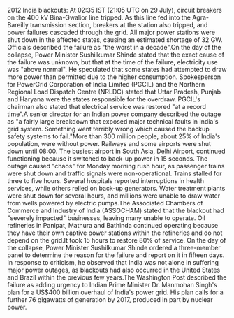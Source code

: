 2012 India blackouts: At 02:35 IST (21:05 UTC on 29 July), circuit breakers on the 400 kV Bina-Gwalior line tripped. As this line fed into the Agra-Bareilly transmission section, breakers at the station also tripped, and power failures cascaded through the grid. All major power stations were shut down in the affected states, causing an estimated shortage of 32 GW. Officials described the failure as "the worst in a decade".On the day of the collapse, Power Minister Sushilkumar Shinde stated that the exact cause of the failure was unknown, but that at the time of the failure, electricity use was "above normal". He speculated that some states had attempted to draw more power than permitted due to the higher consumption. Spokesperson for PowerGrid Corporation of India Limited (PGCIL) and the Northern Regional Load Dispatch Centre (NRLDC) stated that Uttar Pradesh, Punjab and Haryana were the states responsible for the overdraw. PGCIL's chairman also stated that electrical service was restored "at a record time".A senior director for an Indian power company described the outage as "a fairly large breakdown that exposed major technical faults in India's grid system. Something went terribly wrong which caused the backup safety systems to fail."More than 300 million people, about 25% of India's population, were without power. Railways and some airports were shut down until 08:00. The busiest airport in South Asia, Delhi Airport, continued functioning because it switched to back-up power in 15 seconds. The outage caused "chaos" for Monday morning rush hour, as passenger trains were shut down and traffic signals were non-operational. Trains stalled for three to five hours. Several hospitals reported interruptions in health services, while others relied on back-up generators. Water treatment plants were shut down for several hours, and millions were unable to draw water from wells powered by electric pumps.The Associated Chambers of Commerce and Industry of India (ASSOCHAM) stated that the blackout had "severely impacted" businesses, leaving many unable to operate. Oil refineries in Panipat, Mathura and Bathinda continued operating because they have their own captive power stations within the refineries and do not depend on the grid.It took 15 hours to restore 80% of service. On the day of the collapse, Power Minister Sushilkumar Shinde ordered a three-member panel to determine the reason for the failure and report on it in fifteen days. In response to criticism, he observed that India was not alone in suffering major power outages, as blackouts had also occurred in the United States and Brazil within the previous few years.The Washington Post described the failure as adding urgency to Indian Prime Minister Dr. Manmohan Singh's plan for a US$400 billion overhaul of India's power grid. His plan calls for a further 76 gigawatts of generation by 2017, produced in part by nuclear power.
